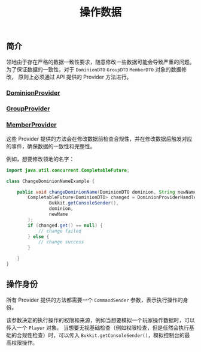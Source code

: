 ﻿---
title: 操作数据
createTime: 2025/08/21 13:16:26
permalink: /api/operate/
---

## 简介

领地由于存在严格的数据一致性要求，随意修改一些数据可能会导致严重的问题。
为了保证数据的一致性，对于 `DominionDTO` `GroupDTO` `MemberDTO` 对象的数据修改，
原则上必须通过 API 提供的 Provider 方法进行。

### [DominionProvider](https://lunadeermc.github.io/DominionAPI/cn/lunadeer/dominion/providers/DominionProvider.html)
### [GroupProvider](https://lunadeermc.github.io/DominionAPI/cn/lunadeer/dominion/providers/GroupProvider.html)
### [MemberProvider](https://lunadeermc.github.io/DominionAPI/cn/lunadeer/dominion/providers/MemberProvider.html)

这些 Provider 提供的方法会在修改数据前检查合规性，并在修改数据后触发对应的事件，确保数据的一致性和完整性。

例如，想要修改领地的名字：

```java
import java.util.concurrent.CompletableFuture;

class ChangeDominionNameExample {

    public void changeDominionName(DominionDTO dominion, String newName) {
        CompletableFuture<DominionDTO> changed = DominionProviderHandler.getInstance().renameDominion(
                Bukkit.getConsoleSender(),
                dominion,
                newName
        );
        if (changed.get() == null) {
            // change failed
        } else {
            // change success
        }

    }
}
```

## 操作身份

所有 Provider 提供的方法都需要一个 `CommandSender` 参数，表示执行操作的身份。

该参数决定的执行操作的权限和来源，例如当想要模拟一个玩家操作数据时，可以传入一个 `Player` 对象。
当想要无视基础检查（例如权限检查，但是任然会执行基础的合规性检查）时，可以传入 `Bukkit.getConsoleSender()`，模拟控制台的最高权限操作。

